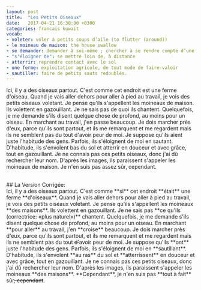 ```yaml
---
layout: post
title:  "Les Petits Oiseaux"
date:   2017-04-21 16:30:00 +0300
categories: francais kuwait
vocab:
- voleter: voler à petits coups d’aile (to flutter (around))
- le moineau de maison: the house swallow
- se demander: demander à soi-même ; chercher à se rendre compte d’une chose ; s’interroger
- "s'éloigner de": se mettre loin de, à distance
- atterrir: reprendre contact avec le sol
- une ferme: exploitation agricole, de tout mode de faire-valoir
- sautiller: faire de petits sauts redoublés.
---
```

Ici, il y a des oiseaux partout.  C'est comme cet endroit est une ferme d'oiseau.  Quand je vais aller dehors pour aller à pied au travail, je vois des petits oiseaux voletant.  Je pense qu'ils s'appellent les moineaux de maison. Ils volettent en gazouillant.  Je ne sais pas de quoi ils chantent.  <!--more-->Quelquefois, je me demande s'ils disent quelque chose de profond, au moins pour un oiseau.  En marchant au travail, j'en passe beaucoup.  Je dois marcher près d'eux, parce qu'ils sont partout, et ils me remarquent et me regardent mais ils ne semblent pas du tout d'avoir peur de moi.  Je suppose qu'ils aient juste l'habitude des gens.  Parfois, ils s'éloignent de moi en sautant.  D'habitude, ils s'envolent bas du sol et atterrir en douceur et avec grâce, tout en gazouillant.  Je ne connais pas ces petits oiseaux, donc j'ai dû rechercher leur nom.  D'après les images, ils paraissent s'appeler les moineaux de maison.  Je n'en suis pas assez sûr, cependant.  


<br/>
## La Version Corrigée:  
<br/>  
Ici, il y a des oiseaux partout.  C'est comme **si** cet endroit **était** une ferme **d'oiseaux**.  Quand je vais aller dehors pour aller à pied au travail, je vois des petits oiseaux voletant.  Je pense qu'ils s'appellent les moineaux **des maisons**. Ils volettent en gazouillant.  Je ne sais pas **ce qu'ils (correctrice: «plus naturel»)** chantent.  Quelquefois, je me demande s'ils disent quelque chose de profond, au moins pour un oiseau.  En marchant **pour aller** au travail, j'en **croise** beaucoup.  Je dois marcher près d'eux, parce qu'ils sont partout, et ils me remarquent et me regardent mais ils ne semblent pas du tout <s>d'</s>avoir peur de moi.  Je suppose qu'ils **ont** juste l'habitude des gens.  Parfois, ils s'éloignent de moi en **sautillant**.  D'habitude, ils s'envolent **au ras** du sol et **atterrissent** en douceur et avec grâce, tout en gazouillant.  Je ne connais pas ces petits oiseaux, donc j'ai dû rechercher leur nom.  D'après les images, ils paraissent s'appeler les moineaux **des maisons**.  **Cependant**, je n'en suis pas **tout à fait** sûr<s>, cependant</s>. 

